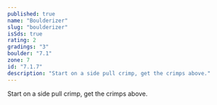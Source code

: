 ```yaml
---
published: true
name: "Boulderizer"
slug: "boulderizer"
isSds: true
rating: 2
gradings: "3"
boulder: "7.1"
zone: 7
id: "7.1.7"
description: "Start on a side pull crimp, get the crimps above."
---
```


Start on a side pull crimp, get the crimps above.
